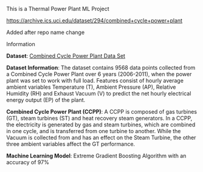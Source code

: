 This is a Thermal Power Plant ML Project

https://archive.ics.uci.edu/dataset/294/combined+cycle+power+plant

Added after repo name change 

Information

**Dataset**: [Combined Cycle Power Plant Data Set](https://archive.ics.uci.edu/dataset/294/combined+cycle+power+plant)

**Dataset Information**: The dataset contains 9568 data points collected from a Combined Cycle Power Plant over 6 years (2006-2011), when the power plant was set to work with full load. Features consist of hourly average ambient variables Temperature (T), Ambient Pressure (AP), Relative Humidity (RH) and Exhaust Vacuum (V) to predict the net hourly electrical energy output (EP) of the plant.

**Combined Cycle Power Plant (CCPP)**: A CCPP is composed of gas turbines (GT), steam turbines (ST) and heat recovery steam generators. In a CCPP, the electricity is generated by gas and steam turbines, which are combined in one cycle, and is transferred from one turbine to another. While the Vacuum is collected from and has an effect on the Steam Turbine, the other three ambient variables affect the GT performance.

**Machine Learning Model**: Extreme Gradient Boosting Algorithm with an accuracy of 97%